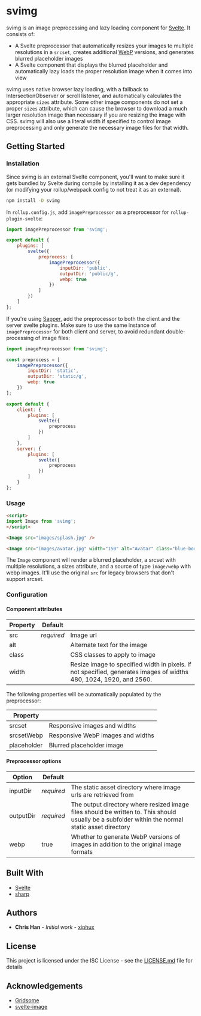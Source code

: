 # svimg

svimg is an image preprocessing and lazy loading component for [Svelte](https://svelte.dev). It consists of:

* A Svelte preprocessor that automatically resizes your images to multiple resolutions in a `srcset`, creates additional [WebP](https://developers.google.com/speed/webp) versions, and generates blurred placeholder images
* A Svelte component that displays the blurred placeholder and automatically lazy loads the proper resolution image when it comes into view

svimg uses native browser lazy loading, with a fallback to IntersectionObserver or scroll listener, and automatically calculates the appropriate `sizes` attribute. Some other image components do not set a proper `sizes` attribute, which can cause the browser to download a much larger resolution image than necessary if you are resizing the image with CSS. svimg will also use a literal width if specified to control image preprocessing and only generate the necessary image files for that width.

## Getting Started

### Installation

Since svimg is an external Svelte component, you'll want to make sure it gets bundled by Svelte during compile by installing it as a dev dependency (or modifying your rollup/webpack config to not treat it as an external). 

```bash
npm install -D svimg
```

In `rollup.config.js`, add `imagePreprocessor` as a preprocessor for `rollup-plugin-svelte`:

```js
import imagePreprocessor from 'svimg';

export default {
    plugins: [
        svelte({
            preprocess: [
                imagePreprocessor({
                    inputDir: 'public',
                    outputDir: 'public/g',
                    webp: true
                })
            ]
        })
    ]
};
```

If you're using [Sapper](https://sapper.svelte.dev/), add the preprocessor to both the client and the server svelte plugins. Make sure to use the same instance of `imagePreprocessor` for both client and server, to avoid redundant double-processing of image files:

```js
import imagePreprocessor from 'svimg';

const preprocess = [
    imagePreprocessor({
        inputDir: 'static',
        outputDir: 'static/g',
        webp: true
    })
];

export default {
    client: {
        plugins: [
            svelte({
                preprocess
            })
        ]
    },
    server: {
        plugins: [
            svelte({
                preprocess
            })
        ]
    }
};
```

### Usage

```html
<script>
import Image from 'svimg';
</script>

<Image src="images/splash.jpg" />

<Image src="images/avatar.jpg" width="150" alt="Avatar" class="blue-border" />
```

The `Image` component will render a blurred placeholder, a srcset with multiple resolutions, a sizes attribute, and a source of type `image/webp` with webp images. It'll use the original `src` for legacy browsers that don't support srcset.

### Configuration

#### Component attributes

| Property | Default    |           |
| -------- | ---------- | --------- |
| src      | *required* | Image url |
| alt      |            | Alternate text for the image |
| class    |            | CSS classes to apply to image |
| width    |            | Resize image to specified width in pixels. If not specified, generates images of widths 480, 1024, 1920, and 2560. |

The following properties will be automatically populated by the preprocessor:

| Property    |         |
| ----------- | ------- |
| srcset      | Responsive images and widths |
| srcsetWebp  | Responsive WebP images and widths |
| placeholder | Blurred placeholder image |

#### Preprocessor options

| Option    | Default    |            |
| --------- | ---------- | ---------- |
| inputDir | *required* | The static asset directory where image urls are retrieved from |
| outputDir | *required* | The output directory where resized image files should be written to. This should usually be a subfolder within the normal static asset directory |
| webp      | true       | Whether to generate WebP versions of images in addition to the original image formats |

## Built With

* [Svelte](https://svelte.dev)
* [sharp](https://sharp.pixelplumbing.com)

## Authors

* **Chris Han** - *Initial work* - [xiphux](https://github.com/xiphux)

## License

This project is licensed under the ISC License - see the [LICENSE.md](LICENSE.md) file for details

## Acknowledgements

* [Gridsome](https://gridsome.org/docs/images/)
* [svelte-image](https://github.com/matyunya/svelte-image)